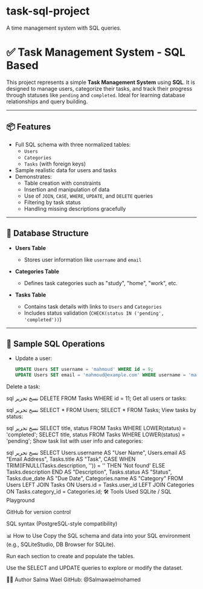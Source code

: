 # task-sql-project
A time management system with SQL queries.
# ✅ Task Management System - SQL Based

This project represents a simple **Task Management System** using **SQL**. It is designed to manage users, categorize their tasks, and track their progress through statuses like `pending` and `completed`. Ideal for learning database relationships and query building.

---

## 📦 Features

- Full SQL schema with three normalized tables:
  - `Users`
  - `Categories`
  - `Tasks` (with foreign keys)
- Sample realistic data for users and tasks
- Demonstrates:
  - Table creation with constraints
  - Insertion and manipulation of data
  - Use of `JOIN`, `CASE`, `WHERE`, `UPDATE`, and `DELETE` queries
  - Filtering by task status
  - Handling missing descriptions gracefully

---

## 🧱 Database Structure

- **Users Table**
  - Stores user information like `username` and `email`

- **Categories Table**
  - Defines task categories such as "study", "home", "work", etc.

- **Tasks Table**
  - Contains task details with links to `Users` and `Categories`
  - Includes status validation (`CHECK(status IN ('pending', 'completed'))`)

---

## 🧪 Sample SQL Operations

- Update a user:
  ```sql
  UPDATE Users SET username = 'mahmoud' WHERE id = 9;
  UPDATE Users SET email = 'mahmoud@example.com' WHERE username = 'mahmoud';
Delete a task:

sql
نسخ
تحرير
DELETE FROM Tasks WHERE id = 11;
Get all users or tasks:

sql
نسخ
تحرير
SELECT * FROM Users;
SELECT * FROM Tasks;
View tasks by status:

sql
نسخ
تحرير
SELECT title, status FROM Tasks WHERE LOWER(status) = 'completed';
SELECT title, status FROM Tasks WHERE LOWER(status) = 'pending';
Show task list with user info and categories:

sql
نسخ
تحرير
SELECT 
  Users.username AS "User Name", 
  Users.email AS "Email Address", 
  Tasks.title AS "Task", 
  CASE 
    WHEN TRIM(IFNULL(Tasks.description, '')) = '' THEN 'Not found'
    ELSE Tasks.description
  END AS "Description",
  Tasks.status AS "Status", 
  Tasks.due_date AS "Due Date", 
  Categories.name AS "Category"
FROM Users
LEFT JOIN Tasks ON Users.id = Tasks.user_id
LEFT JOIN Categories ON Tasks.category_id = Categories.id;
🛠 Tools Used
SQLite / SQL Playground

GitHub for version control

SQL syntax (PostgreSQL-style compatibility)

📊 How to Use
Copy the SQL schema and data into your SQL environment (e.g., SQLiteStudio, DB Browser for SQLite).

Run each section to create and populate the tables.

Use the SELECT and UPDATE queries to explore or modify the dataset.

👩‍💻 Author
Salma Wael
GitHub: @Salmawaelmohamed
